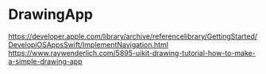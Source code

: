 # DrawingApp

https://developer.apple.com/library/archive/referencelibrary/GettingStarted/DevelopiOSAppsSwift/ImplementNavigation.html
https://www.raywenderlich.com/5895-uikit-drawing-tutorial-how-to-make-a-simple-drawing-app
